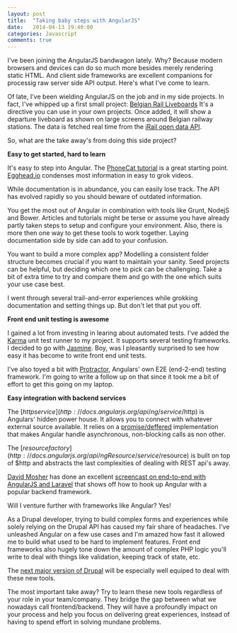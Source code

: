 ```yaml
---
layout: post
title:  "Taking baby steps with AngularJS"
date:   2014-04-13 19:40:00
categories: Javascript
comments: true
---
```

I've been joining the AngularJS bandwagon lately. Why? Because modern browsers and devices can do so much more besides merely rendering static HTML. And client side frameworks are excellent companions for processig raw server side API output. Here's what I've come to learn.

Of late, I've been wielding AngularJS on the job and in my side projects. In fact, I've whipped up a first small project: [Belgian Rail Liveboards](http://netsensei.github.io/angular-br-liveboards/) It's a directive you can use in your own projects. Once added, it will show a departure liveboard as shown on large screens around Belgian railway stations. The data is fetched real time from the [iRail open data API](http://data.irail.be/).

So, what are the take away's from doing this side project?

**Easy to get started, hard to learn**

It's easy to step into Angular. The [PhoneCat tutorial](http://docs.angularjs.org/tutorial) is a great starting point. [Egghead.io](https://egghead.io/) condenses most information in easy to grok videos.

While documentation is in abundance, you can easily lose track. The API has evolved rapidly so you should beware of outdated information.

You get the most out of Angular in combination with tools like Grunt, NodejS and Bower. Articles and tutorials might be terse or assume you have already partly taken steps to setup and configure your environment. Also, there is more then one way to get these tools to work together. Laying documentation side by side can add to your confusion.

You want to build a more complex app? Modelling a consistent folder structure becomes crucial if you want to maintain your sanity. Seed projects can be helpful, but deciding which one to pick can be challenging. Take a bit of extra time to try and compare them and go with the one which suits your use case best.

I went through several trail-and-error experiences while grokking documentation and setting things up. But don't let that put you off.

**Front end unit testing is awesome**

I gained a lot from investing in learing about automated tests. I've added the [Karma](http://karma-runner.github.io/0.12/index.html) unit test runner to my project. It supports several testing frameworks. I decided to go with [Jasmine](http://jasmine.github.io/). Boy, was I pleasantly surprised to see how easy it has become to write front end unit tests.

I've also toyed a bit with [Protractor](https://github.com/angular/protractor), Angulars' own E2E (end-2-end) testing framework. I'm going to write a follow up on that since it took me a bit of effort to get this going on my laptop.

**Easy integration with backend services**

The [$http service](http://docs.angularjs.org/api/ng/service/$http) is Angulars' hidden power house. It allows you to connect with whatever external source available. It relies on a [promise/deffered](http://docs.angularjs.org/api/ng/service/$q) implementation that makes Angular handle asynchronous, non-blocking calls as non other.

The [$resource factory](http://docs.angularjs.org/api/ngResource/service/$resource) is built on top of $http and abstracts the last complexities of dealing with REST api's away.

[David Mosher](http://blog.davemo.com/) has done an excellent [screencast on end-to-end with AngularJS and Laravel](http://blog.davemo.com/posts/2013-05-21-end-to-end-with-angularjs.html) that shows off how to hook up Angular with a popular backend framework.

Will I venture further with frameworks like Angular? Yes!

As a Drupal developer, trying to build complex forms and experiences while solely relying on the Drupal API has caused my fair share of headaches. I've unleashed Angular on a few use cases and I'm amazed how fast it allowed me to build what used to be hard to implement features. Front end frameworks also hugely tone down the amount of complex PHP logic you'll write to deal with things like validation, keeping track of state, etc.

The [next major version of Drupal](https://drupal.org/drupal-8.0) will be especially well equiped to deal with these new tools.

The most important take away? Try to learn these new tools regardless of your role in your team/company. They bridge the gap between what we nowadays call frontend/backend. They will have a profoundly impact on your process and help you focus on delivering great experiences, instead of having to spend effort in solving mundane problems.

